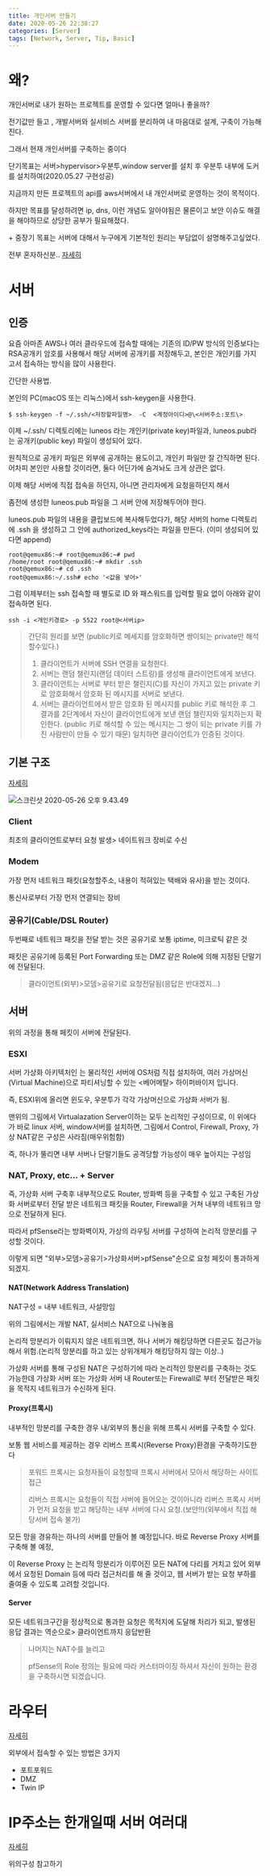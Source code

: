```yaml
---
title: 개인서버 만들기
date: 2020-05-26 22:38:27
categories: [Server]
tags: [Network, Server, Tip, Basic]
---
```


# 왜?

개인서버로 내가 원하는 프로젝트를 운영할 수 있다면 얼마나 좋을까? 

전기값만 들고 , 개발서버와 실서비스 서버를 분리하여 내 마음대로 설계, 구축이 가능해진다.

그래서 현재 개인서버를 구축하는 중이다

단기목표는 서버>hypervisor>우분투,window server를 설치 후 우분투 내부에 도커를 설치하여(2020.05.27 구현성공)

지금까지 만든 프로젝트의 api를 aws서버에서 내 개인서버로 운영하는 것이 목적이다.

하지만 목표를 달성하려면 ip, dns, 이런 개념도 알아야됨은 물론이고 보안 이슈도 해결을 해야하므로 상당한 공부가 필요해졌다.

\+ 중장기 목표는 서버에 대해서 누구에게 기본적인 원리는 부담없이 설명해주고싶었다.

전부 혼자하신분.. [자세히]([https://www.popit.kr/%EC%8A%A4%ED%83%80%ED%8A%B8%EC%97%85-%EA%B0%9C%EB%B0%9C%EC%9E%90-%ED%98%BC%EC%9E%90-%EB%B9%A0%EB%A5%B4%EA%B2%8C-%EC%8B%B8%EA%B2%8C-%EC%84%9C%EB%B2%84-%EA%B5%AC%EC%B6%95%ED%95%98%EA%B8%B0-1%ED%8E%B8/](https://www.popit.kr/스타트업-개발자-혼자-빠르게-싸게-서버-구축하기-1편/))



# 서버

## 인증

요즘 아마존 AWS나 여러 클라우드에 접속할 때에는 기존의 ID/PW 방식의 인증보다는 RSA공개키 암호를 사용해서 해당 서버에 공개키를 저장해두고, 본인은 개인키를 가지고서 접속하는 방식을 많이 사용한다.



간단한 사용법.



본인의 PC(macOS 또는 리눅스)에서 ssh-keygen을 사용한다.

```
$ ssh-keygen -f ~/.ssh/<저장할파일명>  -C  <계정아이디>@\<서버주소:포트\>
```

이제 ~/.ssh/ 디렉토리에는 luneos 라는 개인키(private key)파일과, luneos.pub라는 공개키(public key) 파일이 생성되어 있다.

원칙적으로 공개키 파일은 외부에 공개하는 용도이고, 개인키 파일만 잘 간직하면 된다. 어차피 본인만 사용할 것이라면, 둘다 어딘가에 숨겨놔도 크게 상관은 없다. 

이제 해당 서버에 직접 접속을 하던지, 아니면 관리자에게 요청을하던지 해서

좀전에 생성한 luneos.pub 파일을 그 서버 안에 저장해두어야 한다.

luneos.pub 파일의 내용을 클립보드에 복사해두었다가, 해당 서버의 home 디렉토리에 .ssh 을 생성하고 그 안에 authorized_keys라는 파일을 만든다. (이미 생성되어 있다면 append)

```
root@qemux86:~# root@qemux86:~# pwd 
/home/root root@qemux86:~# mkdir .ssh 
root@qemux86:~# cd .ssh 
root@qemux86:~/.ssh# echo '<값을 넣어>'
```

그럼 이제부터는 ssh 접속할 때 별도로 ID 와 패스워드를 입력할 필요 없이 아래와 같이 접속하면 된다.

```
ssh -i <개인키경로> -p 5522 root@<서버ip>
```

> 간단히 원리를 보면 (public키로 메세지를 암호화하면 쌍이되는 private만 해석할수있다.)
>
> 1. 클라이언트가 서버에 SSH 연결을 요청한다.
> 2. 서버는 랜덤 챌린지(랜덤 데이터 스트링)를 생성해 클라이언트에게 보낸다.
> 3. 클라이언트는 서버로 부터 받은 챌린지(C)를 자신이 가지고 있는 private 키로 암호화해서 암호화 된 메시지를 서버로 보낸다.
> 4. 서버는 클라이언트에서 받은 암호화 된 메시지를 public 키로 해석한 후 그 결과를 2단계에서 자신이 클라이언트에게 보낸 랜덤 챌린지와 일치하는지 확인한다. (public 키로 해석할 수 있는 메시지는 그 쌍이 되는 private 키를 가진 사람만이 만들 수 있기 때문) 일치하면 클라이언트가 인증된 것이다.



## 기본 구조

[자세히](https://www.2cpu.co.kr/lec/2350?&sfl=wr_subject&stx=Esxi&sop=and)

![스크린샷 2020-05-26 오후 9.43.49](https://tva1.sinaimg.cn/large/007S8ZIlgy1gf65023px0j30u20u0jwy.jpg)

### Client

최초의 클라이언트로부터 요청 발생> 네이트워크 장비로 수신

### Modem

가장 먼저 네트워크 패킷(요청할주소, 내용이 적혀있는 택배와 유사)을 받는 것이다.

통신사로부터 가장 먼저 연결되는 장비

### 공유기(Cable/DSL Router)

두번째로 네트워크 패킷을 전달 받는 것은 공유기로 보통 iptime, 미크로틱 같은 것

패킷은 공유기에 등록된 Port Forwarding 또는 DMZ 같은 Role에 의해 지정된 단말기에 전달된다.

> 클라이언트(외부)>모뎀>공유기로 요청전달됨(응답은 반대겠지...)

## 서버

위의 과정을 통해 페킷이 서버에 전달된다.

### ESXI 

서버 가상화 아키텍처인 <ESXi>는 물리적인 서버에 OS처럼 직접 설치하여, 여러 가상머신(Virtual Machine)으로 파티셔닝할 수 있는 <베어메탈> 하이퍼바이저 입니다.

즉, ESXI위에 올리면 윈도우, 우분투가 각각 가상머신으로 가상화 서버가 됨.

맨위의 그림에서 Virtualazation Server이하는 모두 논리적인 구성이므로, 이 위에다가 바로 linux 서버, window서버를 설치하면, 그림에서 Control, Firewall, Proxy, 가상 NAT같은 구성은 사라짐(매우위험함)

즉, 하나가 뚤리면 내부 서버나 단말기들도 공격당할 가능성이 매우 높아지는 구성임

### NAT, Proxy, etc... + Server

즉, 가상화 서버 구축후 내부적으로도 Router, 방화벽 등을 구축할 수 있고 구축된 가상화 서버로부터 전달 받은 네트워크 패킷을 Router, Firewall을 거쳐 내부의 네트워크 망으로 전달하게 된다.

따라서 pfSense라는 방화벽이자, 가상의 라우팅 서버를 구성하여 논리적 망분리를 구성할 것이다.

이렇게 되면 "외부>모뎀>공유기>가상화서버>pfSense"순으로 요청 페킷이 통과하게되겠지.

#### NAT(Network Address Translation)

NAT구성 = 내부 네트워크, 사설망임

위의 그림에서는 개발 NAT, 실서비스 NAT으로 나눠놓음

논리적 망분리가 이뤄지지 않은 네트워크면, 하나 서버가 해킹당하면 다른곳도 접근가능해서 위험.(논리적 망분리를 하고 있는 상위개체가 해킹당하지 않는 이상..)

가상화 서버를 통해 구성된 NAT은 구성하기에 따라 논리적인 망분리를 구축하는 것도 가능한데 가상화 서버 또는 가상화 서버 내 Router또는 Firewall로 부터 전달받은 패킷을 목적지 네트워크가 수신하게 된다.

#### Proxy(프록시)

내부적인 망분리를 구축한 경우 내/외부의 통신을 위해 프록시 서버를 구축할 수 있다. 

보통 웹 서비스를 제공하는 경우 리버스 프록시(Reverse Proxy)환경을 구축하기도한다

> 포워드 프록시는 요청자들이 요청할때 프록시 서버에서 모아서 해당하는 사이트 접근
>
> 리버스 프록시는 요청들이 직접 서버에 들어오는 것이아니라 리버스 프록시 서버가 먼저 요청을 받고 해당하는 내부 서버에 다시 요청.(보안!!)(외부에서 직접 해당서버 접속 불가)

 모든 망을 경유하는 하나의 서버를 만들어 볼 예정입니다. 바로 Reverse Proxy 서버를 구축해 볼 예정, 

이 Reverse Proxy 는 논리적 망분리가 이루어진 모든 NAT에 다리를 거치고 있어 외부에서 요청된 Domain 등에 따라 접근처리를 해 줄 것이고, 웹 서버가 받는 요청 부하를 줄여줄 수 있도록 고려할 것입니다.

#### Server

모든 네트워크구간을 정상적으로 통과한 요청은 목적지에 도달해 처리가 되고, 발생된 응답 결과는 역순으로> 클라이언트까지 응답반환

> 나머지는 NAT수를 늘리고
>
> pfSense의 Role 정의는 필요에 따라 커스터마이징 하셔서 자신이 원하는 환경을 구축하시면 되겠습니다.



# 라우터

[자세히](https://studyforus.tistory.com/27)

외부에서 접속할 수 있는 방법은 3가지

- 포트포워드
- DMZ
- Twin IP



# IP주소는 한개일때 서버 여러대

[자세히](http://www.2cpu.co.kr/bbs/board.php?bo_table=QnA&wr_id=559051)

위의구성 참고하기